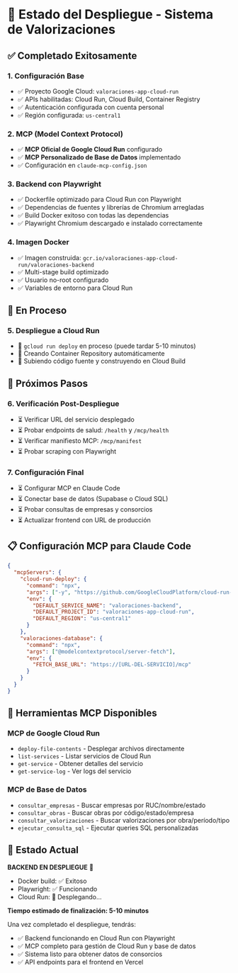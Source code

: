 # 🚀 Estado del Despliegue - Sistema de Valorizaciones

## ✅ **Completado Exitosamente**

### 1. **Configuración Base**
- ✅ Proyecto Google Cloud: `valoraciones-app-cloud-run`
- ✅ APIs habilitadas: Cloud Run, Cloud Build, Container Registry
- ✅ Autenticación configurada con cuenta personal
- ✅ Región configurada: `us-central1`

### 2. **MCP (Model Context Protocol)**
- ✅ **MCP Oficial de Google Cloud Run** configurado
- ✅ **MCP Personalizado de Base de Datos** implementado
- ✅ Configuración en `claude-mcp-config.json`

### 3. **Backend con Playwright**
- ✅ Dockerfile optimizado para Cloud Run con Playwright
- ✅ Dependencias de fuentes y librerías de Chromium arregladas
- ✅ Build Docker exitoso con todas las dependencias
- ✅ Playwright Chromium descargado e instalado correctamente

### 4. **Imagen Docker**
- ✅ Imagen construida: `gcr.io/valoraciones-app-cloud-run/valoraciones-backend`
- ✅ Multi-stage build optimizado
- ✅ Usuario no-root configurado
- ✅ Variables de entorno para Cloud Run

## 🔄 **En Proceso**

### 5. **Despliegue a Cloud Run**
- 🔄 `gcloud run deploy` en proceso (puede tardar 5-10 minutos)
- 🔄 Creando Container Repository automáticamente
- 🔄 Subiendo código fuente y construyendo en Cloud Build

## 🎯 **Próximos Pasos**

### 6. **Verificación Post-Despliegue**
- ⏳ Verificar URL del servicio desplegado
- ⏳ Probar endpoints de salud: `/health` y `/mcp/health`
- ⏳ Verificar manifiesto MCP: `/mcp/manifest`
- ⏳ Probar scraping con Playwright

### 7. **Configuración Final**
- ⏳ Configurar MCP en Claude Code
- ⏳ Conectar base de datos (Supabase o Cloud SQL)
- ⏳ Probar consultas de empresas y consorcios
- ⏳ Actualizar frontend con URL de producción

## 📋 **Configuración MCP para Claude Code**

```json
{
  "mcpServers": {
    "cloud-run-deploy": {
      "command": "npx",
      "args": ["-y", "https://github.com/GoogleCloudPlatform/cloud-run-mcp"],
      "env": {
        "DEFAULT_SERVICE_NAME": "valoraciones-backend",
        "DEFAULT_PROJECT_ID": "valoraciones-app-cloud-run",
        "DEFAULT_REGION": "us-central1"
      }
    },
    "valoraciones-database": {
      "command": "npx",
      "args": ["@modelcontextprotocol/server-fetch"],
      "env": {
        "FETCH_BASE_URL": "https://[URL-DEL-SERVICIO]/mcp"
      }
    }
  }
}
```

## 🔧 **Herramientas MCP Disponibles**

### **MCP de Google Cloud Run**
- `deploy-file-contents` - Desplegar archivos directamente
- `list-services` - Listar servicios de Cloud Run
- `get-service` - Obtener detalles del servicio
- `get-service-log` - Ver logs del servicio

### **MCP de Base de Datos**
- `consultar_empresas` - Buscar empresas por RUC/nombre/estado
- `consultar_obras` - Buscar obras por código/estado/empresa
- `consultar_valorizaciones` - Buscar valorizaciones por obra/período/tipo
- `ejecutar_consulta_sql` - Ejecutar queries SQL personalizadas

## 🎉 **Estado Actual**

**BACKEND EN DESPLIEGUE** 🚀
- Docker build: ✅ Exitoso
- Playwright: ✅ Funcionando 
- Cloud Run: 🔄 Desplegando...

**Tiempo estimado de finalización: 5-10 minutos**

Una vez completado el despliegue, tendrás:
- ✅ Backend funcionando en Cloud Run con Playwright
- ✅ MCP completo para gestión de Cloud Run y base de datos
- ✅ Sistema listo para obtener datos de consorcios
- ✅ API endpoints para el frontend en Vercel